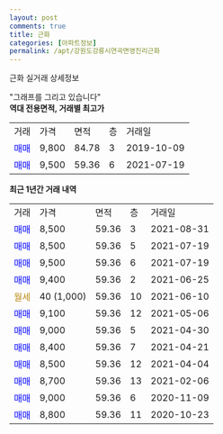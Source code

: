 ```yaml
---
layout: post
comments: true
title: 근화
categories: [아파트정보]
permalink: /apt/강원도강릉시연곡면영진리근화
---
```


근화 실거래 상세정보

<script type="text/javascript">
  google.charts.load('current', {'packages':['line', 'corechart']});
  google.charts.setOnLoadCallback(drawChart);

  function drawChart() {
    var data = new google.visualization.DataTable();
    data.addColumn('date', '거래일');
    data.addColumn('number', "매매");
    data.addColumn('number', "전세");
    data.addColumn('number', "전매");

    data.addRows([[new Date(Date.parse("2021-08-31")), 8500, null, null], [new Date(Date.parse("2021-07-19")), 8500, null, null], [new Date(Date.parse("2021-07-19")), 9500, null, null], [new Date(Date.parse("2021-06-25")), 9400, null, null], [new Date(Date.parse("2021-06-10")), null, null, null], [new Date(Date.parse("2021-05-06")), 9100, null, null], [new Date(Date.parse("2021-04-30")), 9000, null, null], [new Date(Date.parse("2021-04-21")), 8400, null, null], [new Date(Date.parse("2021-04-04")), 8500, null, null], [new Date(Date.parse("2021-02-06")), 8700, null, null], [new Date(Date.parse("2020-11-09")), 9000, null, null], [new Date(Date.parse("2020-10-23")), 8800, null, null]]);

    var options = {
      hAxis: {
        format: 'yyyy/MM/dd'
      },    
      lineWidth: 0,
      pointsVisible: true,    
      title: '최근 1년간 유형별 실거래가 분포',
      legend: { position: 'bottom' }
    };

    var formatter = new google.visualization.NumberFormat({pattern:'###,###'} );
    formatter.format(data, 1);
    formatter.format(data, 2);
    
    setTimeout(function() {
        var chart = new google.visualization.LineChart(document.getElementById('columnchart_material'));
        chart.draw(data, (options));
        document.getElementById('loading').style.display = 'none';
    }, 200);
  }
</script>


<div id="loading" style="z-index:20; display: block; margin-left: 0px">"그래프를 그리고 있습니다"</div>
<div id="columnchart_material" style="width: 95%; margin-left: 0px; display: block"></div>
<!-- contents start -->
<b>역대 전용면적, 거래별 최고가</b>
<table class="sortable">
    <tr>
      <td>거래</td>
      <td>가격</td>
      <td>면적</td>
      <td>층</td>
      <td>거래일</td>
    </tr>
        <tr>
          <td><a style="color: blue">매매</a></td>
          <td>9,800</td>
          <td>84.78</td>
          <td>3</td>
          <td>2019-10-09</td>
        </tr>            <tr>
          <td><a style="color: blue">매매</a></td>
          <td>9,500</td>
          <td>59.36</td>
          <td>6</td>
          <td>2021-07-19</td>
        </tr>        
    
    
</table>

<b>최근 1년간 거래 내역</b>

<table class="sortable">
    <tr>
      <td>거래</td>
      <td>가격</td>
      <td>면적</td>
      <td>층</td>
      <td>거래일</td>
    </tr>
    <tr>
      <td><a style="color: blue">매매</a></td>
      <td>8,500</td>
      <td>59.36</td>
      <td>3</td>
      <td>2021-08-31</td>
    </tr>          <tr>
      <td><a style="color: blue">매매</a></td>
      <td>8,500</td>
      <td>59.36</td>
      <td>5</td>
      <td>2021-07-19</td>
    </tr>          <tr>
      <td><a style="color: blue">매매</a></td>
      <td>9,500</td>
      <td>59.36</td>
      <td>6</td>
      <td>2021-07-19</td>
    </tr>          <tr>
      <td><a style="color: blue">매매</a></td>
      <td>9,400</td>
      <td>59.36</td>
      <td>2</td>
      <td>2021-06-25</td>
    </tr>          <tr>
      <td><a style="color: darkgoldenrod">월세</a></td>
      <td>40 (1,000)</td>
      <td>59.36</td>
      <td>10</td>
      <td>2021-06-10</td>
    </tr>          <tr>
      <td><a style="color: blue">매매</a></td>
      <td>9,100</td>
      <td>59.36</td>
      <td>12</td>
      <td>2021-05-06</td>
    </tr>          <tr>
      <td><a style="color: blue">매매</a></td>
      <td>9,000</td>
      <td>59.36</td>
      <td>5</td>
      <td>2021-04-30</td>
    </tr>          <tr>
      <td><a style="color: blue">매매</a></td>
      <td>8,400</td>
      <td>59.36</td>
      <td>7</td>
      <td>2021-04-21</td>
    </tr>          <tr>
      <td><a style="color: blue">매매</a></td>
      <td>8,500</td>
      <td>59.36</td>
      <td>12</td>
      <td>2021-04-04</td>
    </tr>          <tr>
      <td><a style="color: blue">매매</a></td>
      <td>8,700</td>
      <td>59.36</td>
      <td>13</td>
      <td>2021-02-06</td>
    </tr>          <tr>
      <td><a style="color: blue">매매</a></td>
      <td>9,000</td>
      <td>59.36</td>
      <td>6</td>
      <td>2020-11-09</td>
    </tr>          <tr>
      <td><a style="color: blue">매매</a></td>
      <td>8,800</td>
      <td>59.36</td>
      <td>11</td>
      <td>2020-10-23</td>
    </tr>      </table>
<!-- contents end -->    

